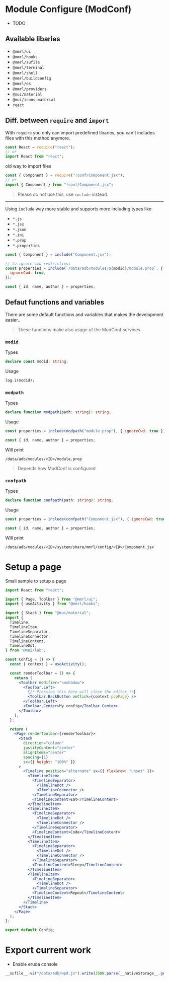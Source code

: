 # Module Configure (ModConf)

- TODO

## Available libaries

- `@mmrl/ui`
- `@mmrl/hooks`
- `@mmrl/sufile`
- `@mmrl/terminal`
- `@mmrl/shell`
- `@mmrl/buildconfig`
- `@mmrl/os`
- `@mmrl/providers`
- `@mui/material`
- `@mui/icons-material`
- `react`

## Diff. between `require` and `import`

With `require` you only can import predefined libaries, you can't includes files with this method anymore.

```js
const React = require("react");
// or
import React from "react";
```

old way to import files

```js
const { Component } = require("!conf/Component.jsx");
// or
import { Component } from "!conf/Component.jsx";
```

> Please do not use this, use `include` instead.

---

Using `include` way more stable and supports more including types like

- `*.js`
- `*.jsx`
- `*.json`
- `*.ini`
- `*.prop`
- `*.properties`

```js
const { Component } = include("Component.jsx");

// to ignore cwd restrictions
const properties = include(`/data/adb/modules/${modid}/module.prop`, {
  ignoreCwd: true,
});

const { id, name, author } = properties;
```

## Defaut functions and variables

There are some default functions and variables that makes the development easier..

> These functions make also usage of the ModConf services.

### `modid`

Types

```ts
declare const modid: string;
```

Usage

```js
log.i(modid);
```

### `modpath`

Types

```ts
declare function modpath(path: string): string;
```

Usage

```js
const properties = include(modpath("module.prop"), { ignoreCwd: true });

const { id, name, author } = properties;
```

Will print

```
/data/adb/modules/<ID>/module.prop
```

> Depends how ModConf is configured

### `confpath`

Types

```ts
declare function confpath(path: string): string;
```

Usage

```js
const properties = include(confpath("Component.jsx"), { ignoreCwd: true });

const { id, name, author } = properties;
```

Will print

```
/data/adb/modules/<ID>/system/share/mmrl/config/<ID>/Component.jsx
```

# Setup a page

Small sample to setup a page

```jsx
import React from "react";

import { Page, Toolbar } from "@mmrl/ui";
import { useActivity } from "@mmrl/hooks";

import { Stack } from "@mui/material";
import {
  Timeline,
  TimelineItem,
  TimelineSeparator,
  TimelineConnector,
  TimelineContent,
  TimelineDot,
} from "@mui/lab";

const Config = () => {
  const { context } = useActivity();

  const renderToolbar = () => {
    return (
      <Toolbar modifier="noshadow">
        <Toolbar.Left>
          {/* Pressing this here will close the editor */}
          <Toolbar.BackButton onClick={context.popPage} />
        </Toolbar.Left>
        <Toolbar.Center>My config</Toolbar.Center>
      </Toolbar>
    );
  };

  return (
    <Page renderToolbar={renderToolbar}>
      <Stack
        direction="column"
        justifyContent="center"
        alignItems="center"
        spacing={1}
        sx={{ height: "100%" }}
      >
        <Timeline position="alternate" sx={{ flexGrow: "unset" }}>
          <TimelineItem>
            <TimelineSeparator>
              <TimelineDot />
              <TimelineConnector />
            </TimelineSeparator>
            <TimelineContent>Eat</TimelineContent>
          </TimelineItem>
          <TimelineItem>
            <TimelineSeparator>
              <TimelineDot />
              <TimelineConnector />
            </TimelineSeparator>
            <TimelineContent>Code</TimelineContent>
          </TimelineItem>
          <TimelineItem>
            <TimelineSeparator>
              <TimelineDot />
              <TimelineConnector />
            </TimelineSeparator>
            <TimelineContent>Sleep</TimelineContent>
          </TimelineItem>
          <TimelineItem>
            <TimelineSeparator>
              <TimelineDot />
            </TimelineSeparator>
            <TimelineContent>Repeat</TimelineContent>
          </TimelineItem>
        </Timeline>
      </Stack>
    </Page>
  );
};

export default Config;
```

# Export current work

- Enable eruda console

```js
__sufile__.v2("/data/adb/wpd.js").write(JSON.parse(__nativeStorage__.getItem("module-configure-playground")))
```
